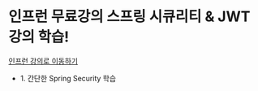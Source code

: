 <h1>인프런 무료강의 스프링 시큐리티 & JWT 강의 학습!</h1>
<a href="https://www.inflearn.com/course/%EC%8A%A4%ED%94%84%EB%A7%81%EB%B6%80%ED%8A%B8-%EC%8B%9C%ED%81%90%EB%A6%AC%ED%8B%B0/dashboard">인프런 강의로 이동하기</a>

<ul>
  <li> 1. 간단한 Spring Security 학습</li>
</ul>
